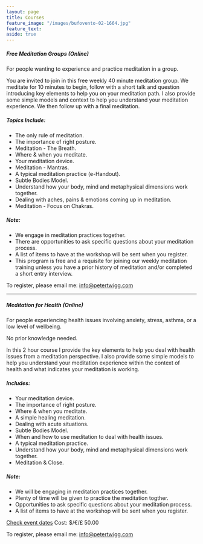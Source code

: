 ```yaml
---
layout: page
title: Courses
feature_image: "/images/bufovento-02-1664.jpg"
feature_text: 
aside: true
---
```

##### Free Meditation Groups (Online)

For people wanting to experience and practice meditation in a group. 

You are invited to join in this free weekly 40 minute meditation group. We meditate for 10 minutes to begin, follow with a short talk and question  introducing key elements to help you on your meditation path. I also provide some simple models and context to help you understand your meditation experience. We then follow up with a final meditation.

##### Topics Include: 
* The only rule of meditation.
* The importance of right posture.
* Meditation - The Breath.
* Where & when you meditate.
* Your meditation device.
* Meditation - Mantras.
* A typical meditation practice (e-Handout).
* Subtle Bodies Model. 
* Understand how your body, mind and metaphysical dimensions work together.
* Dealing with aches, pains & emotions coming up in meditation.
* Meditation - Focus on Chakras. 

##### Note: 
* We engage in meditation practices together.
* There are opportunities to ask specific questions about your meditation process.
* A list of items to have at the workshop will be sent when you register. 
* This program is free and a requisite for joining our weekly meditation training unless you have a prior history of meditation and/or completed a short entry interview.

To register, please email me: info@petertwigg.com 

---

##### Meditation for Health (Online)

For people experiencing health issues involving anxiety, stress, asthma, or a low level of wellbeing.

No prior knowledge needed. 

In this 2 hour course I provide the key elements to help you deal with health issues from a meditation perspective. I also provide some simple models to help you understand your meditation experience within the context of health and what indicates your meditation is working. 

##### Includes: 
* Your meditation device.
* The importance of right posture.
* Where & when you meditate.
* A simple healing meditation. 
* Dealing with acute situations.
* Subtle Bodies Model.
* When and how to use meditation to deal with health issues.
* A typical meditation practice.
* Understand how your body, mind and metaphysical dimensions work together.
* Meditation & Close. 

##### Note: 
* We will be engaging in meditation practices together.
* Plenty of time will be given to practice the meditation togther.
* Opportunities to ask specific questions about your meditation process.
* A list of items to have at the workshop will be sent when you register. 

[Check event dates](/events) Cost: $/€/£ 50.00 

To register, please email me: info@petertwigg.com 

<!-------->



